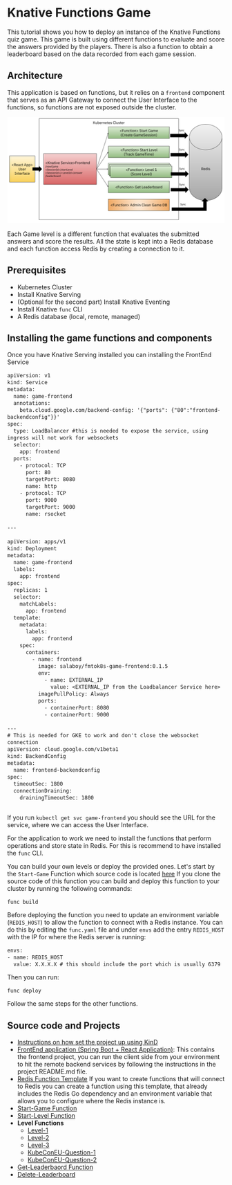 # Knative Functions Game 

This tutorial shows you how to deploy an instance of the Knative Functions quiz game. 
This game is built using different functions to evaluate and score the answers provided by the players. 
There is also a function to obtain a leaderboard based on the data recorded from each game session.

## Architecture

This application is based on functions, but it relies on a `frontend` component that serves as an API Gateway to connect the User Interface to the functions, so functions are not exposed outside the cluster. 

![game-architecture.png](game-architecture.png)
  
Each Game level is a different function that evaluates the submitted answers and score the results. 
All the state is kept into a Redis database and each function access Redis by creating a connection to it.
  
  

## Prerequisites

- Kubernetes Cluster
- Install Knative Serving
- (Optional for the second part) Install Knative Eventing
- Install Knative `func` CLI
- A Redis database (local, remote, managed)

## Installing the game functions and components
  
Once you have Knative Serving installed you can installing the FrontEnd Service
  
```
apiVersion: v1
kind: Service
metadata:
  name: game-frontend
  annotations:
    beta.cloud.google.com/backend-config: '{"ports": {"80":"frontend-backendconfig"}}'
spec:
  type: LoadBalancer #this is needed to expose the service, using ingress will not work for websockets
  selector:
    app: frontend
  ports:
    - protocol: TCP
      port: 80
      targetPort: 8080
      name: http
    - protocol: TCP
      port: 9000
      targetPort: 9000
      name: rsocket

---

apiVersion: apps/v1
kind: Deployment
metadata:
  name: game-frontend
  labels:
    app: frontend
spec:
  replicas: 1
  selector:
    matchLabels:
      app: frontend
  template:
    metadata:
      labels:
        app: frontend
    spec:
      containers:
        - name: frontend
          image: salaboy/fmtok8s-game-frontend:0.1.5
          env:
            - name: EXTERNAL_IP
              value: <EXTERNAL_IP from the Loadbalancer Service here>
          imagePullPolicy: Always
          ports:
            - containerPort: 8080
            - containerPort: 9000

---
# This is needed for GKE to work and don't close the websocket connection
apiVersion: cloud.google.com/v1beta1
kind: BackendConfig
metadata:
  name: frontend-backendconfig
spec:
  timeoutSec: 1800
  connectionDraining:
    drainingTimeoutSec: 1800


```

If you run `kubectl get svc game-frontend` you should see the URL for the service, where we can access the User Interface. 

For the application to work we need to install the functions that perform operations and store state in Redis. 
For this is recommend to have installed the `func` CLI. 

You can build your own levels or deploy the provided ones. 
Let's start by the `Start-Game` Function which source code is located [here](https://github.com/salaboy/start-game)
If you clone the source code of this function you can build and deploy this function to your cluster by running the following commands: 

```
func build
```
Before deploying the function you need to update an environment variable (`REDIS_HOST`) to allow the function to connect with a Redis instance. 
You can do this by editing the `func.yaml` file and under `envs` add the entry `REDIS_HOST` with the IP for where the Redis server is running: 

```
envs:
- name: REDIS_HOST
  value: X.X.X.X # this should include the port which is usually 6379
```

Then you can run:  
```
func deploy
```

Follow the same steps for the other functions. 



## Source code and Projects

- [Instructions on how set the project up using KinD](https://github.com/ThomasVitale/eventing-game)
- [FrontEnd application (Spring Boot + React Application)](https://github.com/salaboy/fmtok8s-game-frontend): This contains the frontend project, you can run the client side from your environment to hit the remote backend services by following the instructions in the project README.md file. 
- [Redis Function Template]() If you want to create functions that will connect to Redis you can create a function using this template, that already includes the Redis Go dependency and an environment variable that allows you to configure where the Redis instance is. 
- [Start-Game Function](https://github.com/salaboy/start-game)
- [Start-Level Function](https://github.com/salaboy/start-level)
- **Level Functions**
  - [Level-1](https://github.com/salaboy/level-1) 
  - [Level-2](https://github.com/salaboy/level-2) 
  - [Level-3](https://github.com/salaboy/level-3) 
  - [KubeConEU-Question-1](https://github.com/salaboy/kubeconeu-question-1) 
  - [KubeConEU-Question-2](https://github.com/salaboy/kubeconeu-question-2) 
- [Get-Leaderbaord Function](https://github.com/salaboy/get-leaderboard)
- [Delete-Leaderboard](https://github.com/salaboy/delete-leaderboard)




